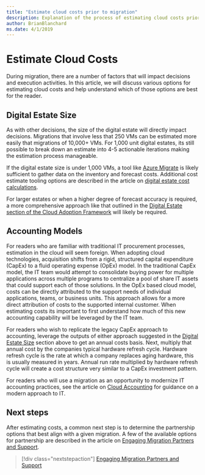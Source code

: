 ```yaml
---
title: "Estimate cloud costs prior to migration"
description: Explanation of the process of estimating cloud costs prior to migration
author: BrianBlanchard
ms.date: 4/1/2019
---
```


# Estimate Cloud Costs

During migration, there are a number of factors that will impact decisions and execution activities. In this article, we will discuss various options for estimating cloud costs and help understand which of those options are best for the reader.

## Digital Estate Size

As with other decisions, the size of the digital estate will directly impact decisions. Migrations that involve less that 250 VMs can be estimated more easily that migrations of 10,000+ VMs. For 1,000 unit digital estates, its still possible to break down an estimate into 4-5 actionable iterations making the estimation process manageable.

If the digital estate size is under 1,000 VMs, a tool like [Azure Migrate](/azure/migrate/migrate-overview) is likely sufficient to gather data on the inventory and forecast costs. Additional cost estimate tooling options are described in the article on [digital estate cost calculations](../../../digital-estate/calculate.md).

For larger estates or when a higher degree of forecast accuracy is required, a more comprehensive approach like that outlined in the [Digital Estate section of the Cloud Adoption Framework](../../../digital-estate/overview.md) will likely be required.

## Accounting Models

For readers who are familiar with traditional IT procurement processes, estimation in the cloud will seem foreign. When adopting cloud technologies, acquisition shifts from a rigid, structured capital expenditure (CapEx) to a fluid operating expense (OpEx) model. In the traditional CapEx model, the IT team would attempt to consolidate buying power for multiple applications across multiple programs to centralize a pool of share IT assets that could support each of those solutions. In the OpEx based cloud model, costs can be directly attributed to the support needs of individual applications, teams, or business units. This approach allows for a more direct attribution of costs to the supported internal customer. When estimating costs its important to first understand how much of this new accounting capability will be leveraged by the IT team.

For readers who wish to replicate the legacy CapEx approach to accounting, leverage the outputs of either approach suggested in the [Digital Estate Size](#digital-estate-size) section above to get an annual costs basis. Next, multiply that annual cost by the companies typical hardware refresh cycle. Hardware refresh cycle is the rate at which a company replaces aging hardware, this is usually measured in years. Annual run rate multiplied by hardware refresh cycle will create a cost structure very similar to a CapEx investment pattern.

For readers who will use a migration as an opportunity to modernize IT accounting practices, see the article on [Cloud Accounting](../../../business-strategy/cloud-accounting.md) for guidance on a modern approach to IT.

## Next steps

After estimating costs, a common next step is to determine the partnership options that best align with a given migration. A few of the available options for partnership are described in the article on [Engaging Migration Partners and Support](partnership-options.md).

> [!div class="nextstepaction"]
> [Engaging Migration Partners and Support](partnership-options.md)